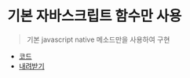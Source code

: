 # 기본 자바스크립트 함수만 사용

> 기본 javascript native 메소드만을 사용하여 구현

* [코드](https://github.com/advanced-webapps-class/todo-webapp/tree/a75c7340f580eb9d4790526a00f86e473d3a5a4a)
* [내려받기](https://github.com/advanced-webapps-class/todo-webapp/releases/tag/1.0)
